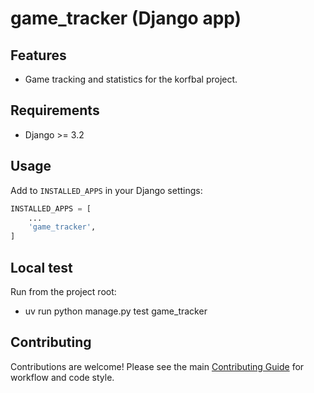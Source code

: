 <!-- Badges: Uncomment and update as needed -->
<!--
![Build Status](https://img.shields.io/github/workflow/status/butros10games/MonoRepo/CI)
![Coverage](https://img.shields.io/codecov/c/github/butros10games/MonoRepo)
![License](https://img.shields.io/github/license/butros10games/MonoRepo)
-->

# game_tracker (Django app)

## Features

- Game tracking and statistics for the korfbal project.

## Requirements

- Django >= 3.2

## Usage

Add to `INSTALLED_APPS` in your Django settings:

```python
INSTALLED_APPS = [
    ...
    'game_tracker',
]
```

## Local test

Run from the project root:

- uv run python manage.py test game_tracker

## Contributing

Contributions are welcome! Please see the main [Contributing Guide](../../../../../../docs/development/contributing.md) for workflow and code style.

<!-- Optionally add a screenshot or architecture diagram here -->
